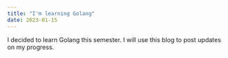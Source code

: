 ```yaml
---
title: "I'm learning Golang"
date: 2023-01-15
---
```

I decided to learn Golang this semester. I will use this blog to post updates on my progress.
